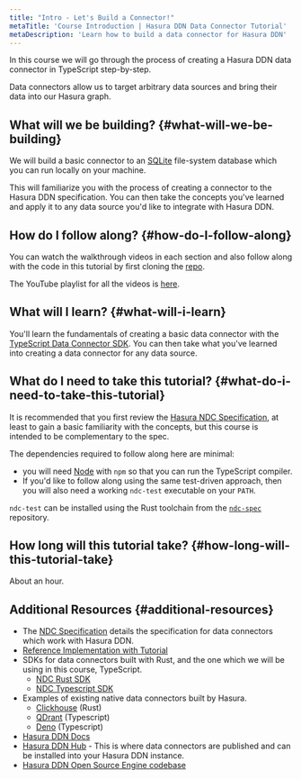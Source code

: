 ```yaml
---
title: "Intro - Let's Build a Connector!"
metaTitle: 'Course Introduction | Hasura DDN Data Connector Tutorial'
metaDescription: 'Learn how to build a data connector for Hasura DDN'
---
```


In this course we will go through the process of creating a Hasura DDN data connector in TypeScript step-by-step.

Data connectors allow us to target arbitrary data sources and bring their data into our Hasura graph.

## What will we be building? {#what-will-we-be-building}

We will build a basic connector to an [SQLite](https://www.sqlite.org/index.html) file-system database which you can 
run locally on your machine. 

This will familiarize you with the process of creating a connector to the Hasura DDN specification. You can then 
take the concepts you've learned and apply it to any data source you'd like to integrate with Hasura DDN.

## How do I follow along? {#how-do-I-follow-along}

You can watch the walkthrough videos in each section and also follow along with the code in this tutorial by first 
cloning the [repo](/get-started/2-clone/).

The YouTube playlist for all the videos is 
[here](https://www.youtube.com/playlist?list=PLTRTpHrUcSB_WmbGviXZUx0z-jVZXm4Yc). 

## What will I learn? {#what-will-i-learn}

You'll learn the fundamentals of creating a basic data connector with the 
[TypeScript Data Connector SDK](https://github.com/hasura/ndc-sdk-typescript). You can then take what you've learned 
into creating a data connector for any data source. 

## What do I need to take this tutorial? {#what-do-i-need-to-take-this-tutorial}

It is recommended that you first review the [Hasura NDC Specification](http://hasura.github.io/ndc-spec/), at least to 
gain a basic familiarity with the concepts, but this course is intended to be complementary to the spec.

The dependencies required to follow along here are minimal:
- you will need [Node](https://nodejs.org/en) with `npm` so that you can run the TypeScript compiler. 
- If you'd like to follow along using the same test-driven approach, then you will also need a working `ndc-test` 
  executable on your `PATH`.

`ndc-test` can be installed using the Rust toolchain from the [`ndc-spec`](https://github.com/hasura/ndc-spec) repository.

## How long will this tutorial take? {#how-long-will-this-tutorial-take}

About an hour.

## Additional Resources {#additional-resources}

- The [NDC Specification](https://hasura.github.io/ndc-spec/specification/) details the specification for data connectors which work with Hasura DDN.
- [Reference Implementation with Tutorial](https://github.com/hasura/ndc-spec/blob/main/ndc-reference/README.md)
- SDKs for data connectors built with Rust, and the one which we will be using in this course, TypeScript.
  - [NDC Rust SDK](https://github.com/hasura/ndc-hub)
  - [NDC Typescript SDK](https://github.com/hasura/ndc-sdk-typescript)
- Examples of existing native data connectors built by Hasura.
  - [Clickhouse](https://github.com/hasura/ndc-clickhouse) (Rust)
  - [QDrant](https://github.com/hasura/ndc-qdrant) (Typescript)
  - [Deno](https://github.com/hasura/ndc-typescript-deno) (Typescript)
- [Hasura DDN Docs](https://hasura.io/docs/3.0/index/)
- [Hasura DDN Hub](https://hasura.io/connectors#connectors-list) - This is where data connectors are published and can be installed 
  into your Hasura DDN instance.
- [Hasura DDN Open Source Engine codebase](https://github.com/hasura/graphql-engine/tree/master/v3)
